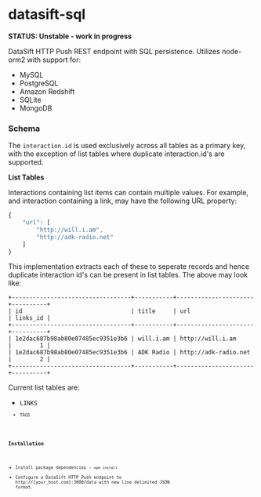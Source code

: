 datasift-sql
==============

**STATUS: Unstable - work in progress**

DataSift HTTP Push REST endpoint with SQL persistence. Utilizes node-orm2 with support for:

* MySQL
* PostgreSQL
* Amazon Redshift
* SQLite
* MongoDB

### Schema

The <code>interaction.id</code> is used exclusively across all tables as a primary key, with the exception of list tables where duplicate interaction.id's are supported. 

**List Tables**

Interactions containing list items can contain multiple values. For example, and interaction containing a link, may have the following URL property:
```javascript
{
    "url": [
        "http://will.i.am",
        "http://adk-radio.net"
    ]
}
```
This implementation extracts each of these to seperate records and hence duplicate interaction id's can be present in list tables. The above may look like:

```
+----------------------------------+-----------+----------------------+----------+
| id                               | title     | url                  | links_id |
+----------------------------------+-----------+----------------------+----------+
| 1e2dac687b98ab80e07485ec9351e3b6 | will.i.am | http://will.i.am     |        1 |
| 1e2dac687b98ab80e07485ec9351e3b6 | ADK Radio | http://adk-radio.net |        2 |
+----------------------------------+-----------+----------------------+----------+
```
Current list tables are:

* <code>LINKS<code>
* <code>TAGS<code>



### Installation
* Install package dependencies - <code>npm install</code>
* Configure a DataSift HTTP Push endpoint to http://[your_host.com]:3000/data with new line delimited JSON format.
